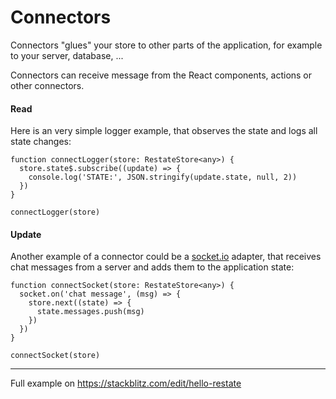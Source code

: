 # Connectors

Connectors "glues" your store to other parts of the application, for example to your server, database, ...

Connectors can receive message from the React components, actions or other connectors.

#### Read

Here is an very simple logger example, that observes the state and logs all state changes:

```tsx
function connectLogger(store: RestateStore<any>) {
  store.state$.subscribe((update) => {
    console.log('STATE:', JSON.stringify(update.state, null, 2))
  })
}

connectLogger(store)
```

#### Update

Another example of a connector could be a <a href="https://socket.io">socket.io</a> adapter, that receives chat messages from a server and adds them to the application state:

```tsx
function connectSocket(store: RestateStore<any>) {
  socket.on('chat message', (msg) => {
    store.next((state) => {
      state.messages.push(msg)
    })
  })
}

connectSocket(store)
```

---

Full example on https://stackblitz.com/edit/hello-restate
